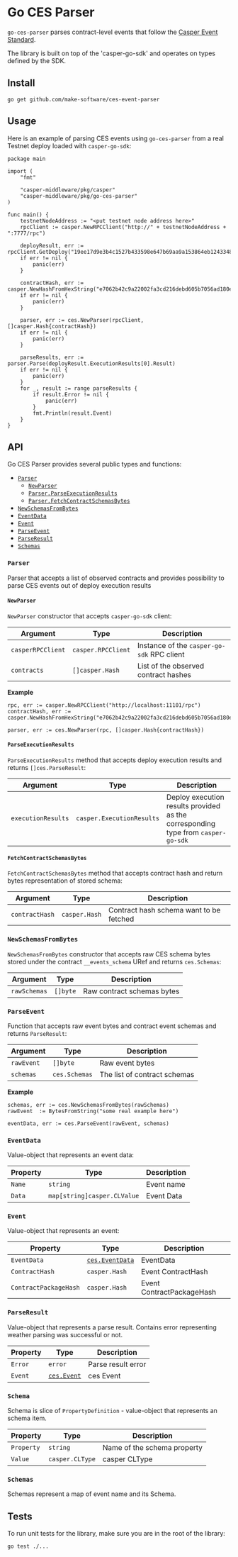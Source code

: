# Go CES Parser

`go-ces-parser` parses contract-level events that follow
the [Casper Event Standard](https://github.com/make-software/casper-event-standard).

The library is built on top of the 'casper-go-sdk' and operates on types defined by the SDK.

## Install

``
go get github.com/make-software/ces-event-parser
``

## Usage

Here is an example of parsing CES events using `go-ces-parser` from a real Testnet deploy loaded
with `casper-go-sdk`:

```
package main

import (
	"fmt"

	"casper-middleware/pkg/casper"
	"casper-middleware/pkg/go-ces-parser"
)

func main() {
	testnetNodeAddress := "<put testnet node address here>"
	rpcClient := casper.NewRPCClient("http://" + testnetNodeAddress + ":7777/rpc")

	deployResult, err := rpcClient.GetDeploy("19ee17d9e3b4c1527b433598e647b69aa9a153864eb12433489f99224bfc9442")
	if err != nil {
		panic(err)
	}

	contractHash, err := casper.NewHashFromHexString("e7062b42c9a22002fa3cd216debd605b7056ad180efb3c99555676f1a1e801e5")
	if err != nil {
		panic(err)
	}

	parser, err := ces.NewParser(rpcClient, []casper.Hash{contractHash})
	if err != nil {
		panic(err)
	}

	parseResults, err := parser.Parse(deployResult.ExecutionResults[0].Result)
	if err != nil {
		panic(err)
	}
	for _, result := range parseResults {
		if result.Error != nil {
			panic(err)
		}
		fmt.Println(result.Event)
	}
}
```

## API

Go CES Parser provides several public types and functions:

- [`Parser`](#Parser)
  - [`NewParser`](#NewParser)
  - [`Parser.ParseExecutionResults`](#ParseExecutionResults)
  - [`Parser.FetchContractSchemasBytes`](#FetchContractSchemasBytes)
- [`NewSchemasFromBytes`](#NewSchemasFromBytes)
- [`EventData`](#EventData)
- [`Event`](#Event)
- [`ParseEvent`](#ParseEvent)
- [`ParseResult`](#ParseResult)
- [`Schemas`](#Schemas)

### `Parser`

Parser that accepts a list of observed contracts and provides possibility to parse CES events out of deploy execution
results

#### `NewParser`

`NewParser` constructor that accepts `casper-go-sdk` client:

| Argument          | Type               | Description                                |
|-------------------|--------------------|--------------------------------------------|
| `casperRPCClient` | `casper.RPCClient` | Instance of the `casper-go-sdk` RPC client |
| `contracts`       | `[]casper.Hash`    | List of the observed contract hashes       |

**Example**

```
rpc, err := casper.NewRPCClient("http://localhost:11101/rpc")
contractHash, err := casper.NewHashFromHexString("e7062b42c9a22002fa3cd216debd605b7056ad180efb3c99555676f1a1e801e5")

parser, err := ces.NewParser(rpc, []casper.Hash{contractHash})
```

#### `ParseExecutionResults`

`ParseExecutionResults` method that accepts deploy execution results and returns `[]ces.ParseResult`:

| Argument           | Type                      | Description                                                                      |                                           
|--------------------|---------------------------|----------------------------------------------------------------------------------|
| `executionResults` | `casper.ExecutionResults` | Deploy execution results provided as the corresponding type from `casper-go-sdk` |

#### `FetchContractSchemasBytes`

`FetchContractSchemasBytes` method that accepts contract hash and return bytes representation of stored schema:

| Argument       | Type          | Description                             |                                           
|----------------|---------------|-----------------------------------------|
| `contractHash` | `casper.Hash` | Contract hash schema want to be fetched |

### `NewSchemasFromBytes`

`NewSchemasFromBytes` constructor that accepts raw CES schema bytes stored under the contract `__events_schema` URef and
returns `ces.Schemas`:

| Argument     | Type     | Description                |         
|--------------|----------|----------------------------|
| `rawSchemas` | `[]byte` | Raw contract schemas bytes |

### `ParseEvent`

Function that accepts raw event bytes and contract event schemas and returns `ParseResult`:

| Argument   | Type          | Description                  |            
|------------|---------------|------------------------------|
| `rawEvent` | `[]byte`      | Raw event bytes              |
| `schemas`  | `ces.Schemas` | The list of contract schemas |

**Example**

```
schemas, err := ces.NewSchemasFromBytes(rawSchemas)
rawEvent  := BytesFromString("some real example here")

eventData, err := ces.ParseEvent(rawEvent, schemas)
```

### `EventData`

Value-object that represents an event data:

| Property | Type                        | Description |
|----------|-----------------------------|-------------|
| `Name`   | `string`                    | Event name  |
| `Data`   | `map[string]casper.CLValue` | Event Data  |

### `Event`

Value-object that represents an event:

| Property              | Type                          | Description               |
|-----------------------|-------------------------------|---------------------------|
| `EventData`           | [`ces.EventData`](#EventData) | EventData                 |
| `ContractHash`        | `casper.Hash`                 | Event ContractHash        |
| `ContractPackageHash` | `casper.Hash`                 | Event ContractPackageHash |

### `ParseResult`

Value-object that represents a parse result. Contains error representing weather parsing was successful or not.

| Property | Type                  | Description        |
|----------|-----------------------|--------------------|
| `Error`  | `error`               | Parse result error |
| `Event`  | [`ces.Event`](#Event) | ces Event          |

### `Schema`

Schema is slice of `PropertyDefinition` - value-object that represents an schema item.

| Property   | Type            | Description                 |
|------------|-----------------|-----------------------------|
| `Property` | `string`        | Name of the schema property |
| `Value`    | `casper.CLType` | casper CLType               |

### `Schemas`

Schemas represent a map of event name and its Schema.

## Tests

To run unit tests for the library, make sure you are in the root of the library:

``
go test ./...
``
